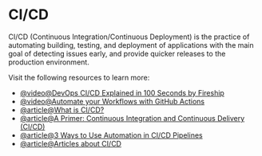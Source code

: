 # CI/CD

CI/CD (Continuous Integration/Continuous Deployment) is the practice of automating building, testing, and deployment of applications with the main goal of detecting issues early, and provide quicker releases to the production environment.

Visit the following resources to learn more:

- [@video@DevOps CI/CD Explained in 100 Seconds by Fireship](https://www.youtube.com/watch?v=scEDHsr3APg)
- [@video@Automate your Workflows with GitHub Actions](https://www.youtube.com/watch?v=nyKZTKQS_EQ)
- [@article@What is CI/CD?](https://about.gitlab.com/topics/ci-cd/)
- [@article@A Primer: Continuous Integration and Continuous Delivery (CI/CD)](https://thenewstack.io/a-primer-continuous-integration-and-continuous-delivery-ci-cd/)
- [@article@3 Ways to Use Automation in CI/CD Pipelines](https://thenewstack.io/3-ways-to-use-automation-in-ci-cd-pipelines/)
- [@article@Articles about CI/CD](https://thenewstack.io/category/ci-cd/)

